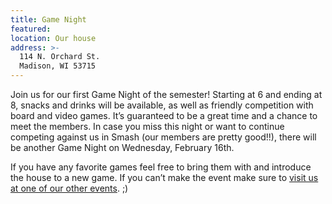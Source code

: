 ```yaml
---
title: Game Night
featured:
location: Our house
address: >-
  114 N. Orchard St.
  Madison, WI 53715
---
```


Join us for our first Game Night of the semester! Starting at 6 and ending at 8, snacks and drinks will be available, as well as friendly competition with board and video games. It’s guaranteed to be a great time and a chance to meet the members. In case you miss this night or want to continue competing against us in Smash (our members are pretty good!!), there will be another Game Night on Wednesday, February 16th.
<!-- More -->
If you have any favorite games feel free to bring them with and introduce the house to a new game. If you can’t make the event make sure to [visit us at one of our other events]({{site.baseurl}}/events). ;)